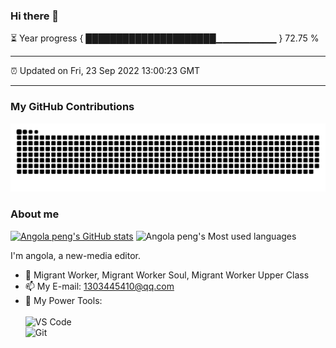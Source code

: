 ### Hi there 👋

⏳ Year progress { █████████████████████▁▁▁▁▁▁▁▁▁ } 72.75 %

---

⏰ Updated on Fri, 23 Sep 2022 13:00:23 GMT

---
### My GitHub Contributions    

![](https://raw.githubusercontent.com/bimoQi/bimoQi/main/assets/github-contribution-grid-snake.svg)          

### About me      

[![Angola peng's GitHub stats](https://github-readme-stats.vercel.app/api?username=bimoQi&show_icons=true&theme=radical)](https://github.com/anuraghazra/github-readme-stats)
![Angola peng's Most used languages](https://github-readme-stats.vercel.app/api/top-langs/?username=bimoQi&layout=compact&hide_border=true&langs_count=10)

I'm angola, a new-media editor.    

- 🔭 Migrant Worker, Migrant Worker Soul, Migrant Worker Upper Class
- 📫 My E-mail: 1303445410@qq.com          
- 🔧 My Power Tools: </br>   
![VS Code](https://img.shields.io/badge/%E5%86%99%E4%BD%9C%E5%B7%A5%E5%85%B7-VS%20Code-blue)     
![Git](https://img.shields.io/badge/-Git-black?style=plastic&logo=git)     


